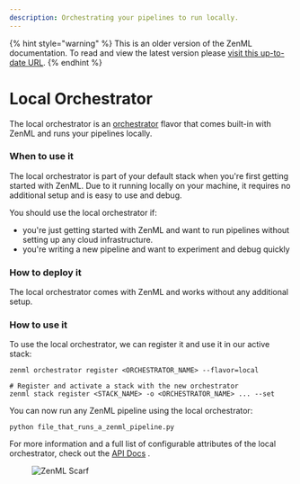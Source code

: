```yaml
---
description: Orchestrating your pipelines to run locally.
---
```


{% hint style="warning" %}
This is an older version of the ZenML documentation. To read and view the latest version please [visit this up-to-date URL](https://docs.zenml.io).
{% endhint %}


# Local Orchestrator

The local orchestrator is an [orchestrator](orchestrators.md) flavor that comes built-in with ZenML and runs your
pipelines locally.

### When to use it

The local orchestrator is part of your default stack when you're first getting started with ZenML. Due to it running
locally on your machine, it requires no additional setup and is easy to use and debug.

You should use the local orchestrator if:

* you're just getting started with ZenML and want to run pipelines without setting up any cloud infrastructure.
* you're writing a new pipeline and want to experiment and debug quickly

### How to deploy it

The local orchestrator comes with ZenML and works without any additional setup.

### How to use it

To use the local orchestrator, we can register it and use it in our active stack:

```shell
zenml orchestrator register <ORCHESTRATOR_NAME> --flavor=local

# Register and activate a stack with the new orchestrator
zenml stack register <STACK_NAME> -o <ORCHESTRATOR_NAME> ... --set
```

You can now run any ZenML pipeline using the local orchestrator:

```shell
python file_that_runs_a_zenml_pipeline.py
```

For more information and a full list of configurable attributes of the local orchestrator, check out
the [API Docs](https://sdkdocs.zenml.io/latest/core\_code\_docs/core-orchestrators/#zenml.orchestrators.local.local\_orchestrator.LocalOrchestrator)
.

<!-- For scarf -->
<figure><img alt="ZenML Scarf" referrerpolicy="no-referrer-when-downgrade" src="https://static.scarf.sh/a.png?x-pxid=f0b4f458-0a54-4fcd-aa95-d5ee424815bc" /></figure>
